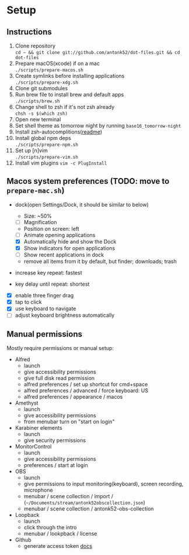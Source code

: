 # Setup

## Instructions

1. Clone repository
    <br>`cd ~ && git clone git://github.com/antonk52/dot-files.git && cd dot-files`
1. Prepare macOS(xcode) if on a mac
    <br>`./scripts/prepare-macos.sh`
1. Create symlinks before installing applications
    <br>`./scripts/prepare-xdg.sh`
1. Clone git submodules
1. Run brew file to install brew and default apps
    <br>`./scripts/brew.sh`
1. Change shell to zsh if it's not zsh already
    <br>`chsh -s $(which zsh)`
1. Open new terminal
1. Set shell theme as tomorrow night by running `base16_tomorrow-night`
1. Install zsh-autocomplitions([readme](https://github.com/zsh-users/zsh-autosuggestions/blob/master/INSTALL.md#oh-my-zsh))
1. Install global npm deps
    <br>`./scripts/prepare-npm.sh`
1. Set up [n]vim
    <br>`./scripts/prepare-vim.sh`
1. Install vim plugins
    `vim -c PlugInstall`


## Macos system preferences (TODO: move to `prepare-mac.sh`)

- dock(open Settings/Dock, it should be similar to below)
    - Size: ~50%
    - [ ] Magnification
    - Position on screen: left
    - [ ] Animate opening applications
    - [x] Automatically hide and show the Dock
    - [x] Show indicators for open applications
    - [ ] Show recent applications in dock
    - remove all items from it by default, but finder; downloads; trash

- increase key repeat: fastest
- key delay until repeat: shortest
- [x] enable three finger drag
- [x] tap to click
- [x] use keyboard to navigate
- [ ] adjust keyboard brightness automatically

## Manual permissions

Mostly require permissions or manual setup:

- Alfred
    - launch
    - give accessibility permissions
    - give full disk read permission
    - alfred preferences / set up shortcut for cmd+space
    - alfred preferences / advanced / force keyboard: US
    - alfred preferences / appearance / macos
- Amethyst
    - launch
    - give accessibility permissions
    - from menubar turn on "start on login"
- Karabiner elements
    - launch
    - give security permissions
- MonitorControl
    - launch
    - give accessibility permissions
    - preferences / start at login
- OBS
    - launch
    - give permissions to input monitoring(keyboard), screen recording, microphone
    - menubar / scene collection / import / (`~/Documents/stream/antonk52obscollection.json`)
    - menubar / scene collection / antonk52-obs-collection
- Loopback
    - launch
    - click through the intro
    - menubar / lookpback / license
- Github
    - generate access token [docs](https://medium.com/@ginnyfahs/github-error-authentication-failed-from-command-line-3a545bfd0ca8)
